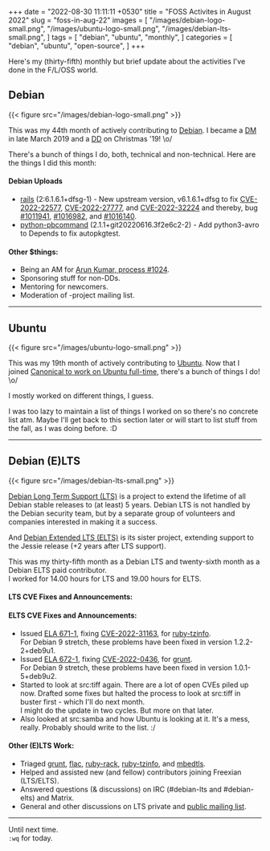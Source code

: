 +++
date = "2022-08-30 11:11:11 +0530"
title = "FOSS Activites in August 2022"
slug = "foss-in-aug-22"
images = [
    "/images/debian-logo-small.png",
    "/images/ubuntu-logo-small.png",
    "/images/debian-lts-small.png",
]
tags = [
    "debian",
    "ubuntu",
    "monthly",
]
categories = [
    "debian",
    "ubuntu",
    "open-source",
]
+++

Here's my (thirty-fifth) monthly but brief update about the activities I've done in the F/L/OSS world.

## Debian
{{< figure src="/images/debian-logo-small.png" >}}

This was my 44th month of actively contributing to [Debian](https://www.debian.org/).
I became a [DM](https://wiki.debian.org/DebianMaintainer) in late March 2019 and a [DD](https://wiki.debian.org/DebianDeveloper) on Christmas '19! \o/

There's a bunch of things I do, both, technical and non-technical. Here are the things I did this month:

#### Debian Uploads

- [rails](https://tracker.debian.org/pkg/rails) (2:6.1.6.1+dfsg-1) - New upstream version, v6.1.6.1+dfsg to fix [CVE-2022-22577](https://security-tracker.debian.org/tracker/CVE-2022-22577), [CVE-2022-27777](https://security-tracker.debian.org/tracker/CVE-2022-27777), and [CVE-2022-32224](https://security-tracker.debian.org/tracker/CVE-2022-32224) and thereby, bug [#1011941](https://bugs.debian.org/1011941), [#1016982](https://bugs.debian.org/1016982), and [#1016140](https://bugs.debian.org/1016140).
- [python-pbcommand](https://tracker.debian.org/pkg/python-pbcommand) (2.1.1+git20220616.3f2e6c2-2) - Add python3-avro to Depends to fix autopkgtest.

#### Other $things:

- Being an AM for [Arun Kumar, process #1024](https://nm.debian.org/process/1024/).
- Sponsoring stuff for non-DDs.
- Mentoring for newcomers.
- Moderation of -project mailing list.

---

## Ubuntu
{{< figure src="/images/ubuntu-logo-small.png" >}}

This was my 19th month of actively contributing to [Ubuntu](https://ubuntu.com/about).
Now that I joined [Canonical to work on Ubuntu full-time](https://utkarsh2102.com/posts/hello-canonical/), there's a bunch of things I do! \o/

I mostly worked on different things, I guess.

I was too lazy to maintain a list of things I worked on so there's
no concrete list atm. Maybe I'll get back to this section later or
will start to list stuff from the fall, as I was doing before. :D

---

## Debian (E)LTS
{{< figure src="/images/debian-lts-small.png" >}}

[Debian Long Term Support (LTS)](https://www.freexian.com/en/services/debian-lts.html) is a project to extend the lifetime of all Debian stable releases to (at least) 5 years. Debian LTS is not handled by the Debian security team, but by a separate group of volunteers and companies interested in making it a success.  

And [Debian Extended LTS (ELTS)](https://deb.freexian.com/extended-lts) is its sister project, extending support to the Jessie release (+2 years after LTS support).

This was my thirty-fifth month as a Debian LTS and twenty-sixth month as a Debian ELTS paid contributor.  
I worked for 14.00 hours for LTS and 19.00 hours for ELTS.

#### LTS CVE Fixes and Announcements:


#### ELTS CVE Fixes and Announcements:

- Issued [ELA 671-1](https://www.freexian.com/lts/extended/updates/ela-671-1-ruby-tzinfo/), fixing [CVE-2022-31163](https://security-tracker.debian.org/tracker/CVE-2022-31163), for [ruby-tzinfo](https://tracker.debian.org/pkg/ruby-tzinfo).  
  For Debian 9 stretch, these problems have been fixed in version 1.2.2-2+deb9u1.
- Issued [ELA 672-1](https://www.freexian.com/lts/extended/updates/ela-672-1-grunt/), fixing [CVE-2022-0436](https://security-tracker.debian.org/tracker/CVE-2022-0436), for [grunt](https://tracker.debian.org/pkg/grunt).  
  For Debian 9 stretch, these problems have been fixed in version 1.0.1-5+deb9u2.
- Started to look at src:tiff again. There are a lot of open CVEs piled up now. Drafted some fixes but halted the process to look at src:tiff in buster first - which I'll do next month.  
  I might do the update in two cycles. But more on that later.
- Also looked at src:samba and how Ubuntu is looking at it. It's a mess, really. Probably should write to the list. :/

#### Other (E)LTS Work:

- Triaged [grunt](https://tracker.debian.org/pkg/grunt),
[flac](https://tracker.debian.org/pkg/flac),
[ruby-rack](https://tracker.debian.org/pkg/ruby-rack),
[ruby-tzinfo](https://tracker.debian.org/pkg/ruby-tzinfo), and
[mbedtls](https://tracker.debian.org/pkg/mbedtls).
- Helped and assisted new (and fellow) contributors joining Freexian (LTS/ELTS).
- Answered questions (& discussions) on IRC (#debian-lts and #debian-elts) and Matrix.
- General and other discussions on LTS private and [public mailing list](https://lists.debian.org/debian-lts/2022/08/threads.html).

---

Until next time.  
`:wq` for today.
